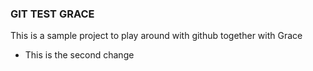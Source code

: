 ### GIT TEST GRACE

This is a sample project to play around with github together with Grace

- This is the second change